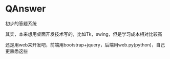 # QAnswer
初步的答题系统

其实，本来想用桌面开发技术写的，比如Tk，swing，但是学习成本相对比较高

还是用web来开发吧，前端用bootstrap+jquery，后端用web.py(python)，自己更熟悉这些